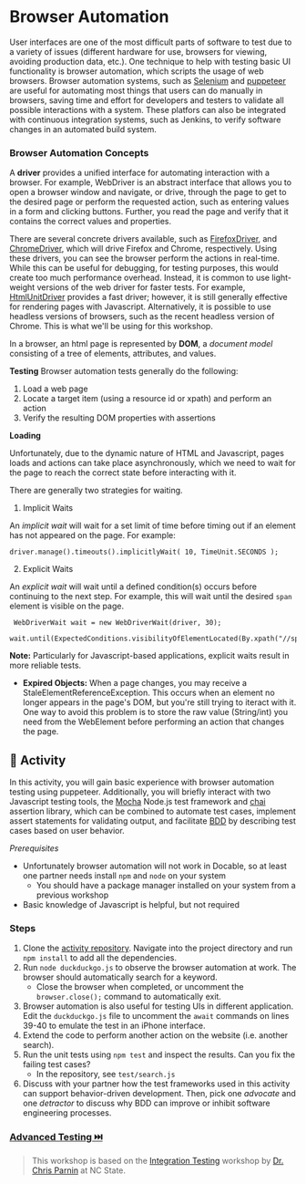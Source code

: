 # Browser Automation

User interfaces are one of the most difficult parts of software to test due to a variety of issues (different hardware for use, browsers for viewing, avoiding production data, etc.). One technique to help with testing basic UI functionality is browser automation, which scripts the usage of web browsers. Browser automation systems, such as [Selenium](https://www.selenium.dev/) and [puppeteer](https://pptr.dev/) are useful for automating most things that users can do manually in browsers, saving time and effort for developers and testers to validate all possible interactions with a system. These platfors can also be integrated with continuous integration systems, such as Jenkins, to verify software changes in an automated build system.

### Browser Automation Concepts

A **driver** provides a unified interface for automating interaction with a browser. For example, WebDriver is an abstract interface that allows you to open a browser window and navigate, or drive, through the page to get to the desired page or perform the requested action, such as entering values in a form and clicking buttons. Further, you read the page and verify that it contains the correct values and properties.

There are several concrete drivers available, such as [FirefoxDriver](https://www.selenium.dev/selenium/docs/api/dotnet/html/T_OpenQA_Selenium_Firefox_FirefoxDriver.htm), and [ChromeDriver](https://chromedriver.chromium.org/), which will drive Firefox and Chrome, respectively. Using these drivers, you can see the browser perform the actions in real-time. While this can be useful for debugging, for testing purposes, this would create too much performance overhead. Instead, it is common to use light-weight versions of the web driver for faster tests. For example, [HtmlUnitDriver](https://github.com/SeleniumHQ/selenium/wiki/HtmlUnitDriver) provides a fast driver; however, it is still generally effective for rendering pages with Javascript. Alternatively, it is possible to use headless versions of browsers, such as the recent headless version of Chrome. This is what we'll be using for this workshop.

In a browser, an html page is represented by **DOM**, a _document model_ consisting of a tree of elements, attributes, and values.

**Testing**
Browser automation tests generally do the following:
1. Load a web page
2. Locate a target item (using a resource id or xpath) and perform an action
3. Verify the resulting DOM properties with assertions

**Loading**

Unfortunately, due to the dynamic nature of HTML and Javascript, pages loads and actions can take place asynchronously, which we need to wait for the page to reach the correct state before interacting with it.

There are generally two strategies for waiting.

1. Implicit Waits

An _implicit wait_ will wait for a set limit of time before timing out if an element has not appeared on the page. For example:

```driver.manage().timeouts().implicitlyWait( 10, TimeUnit.SECONDS );```

2. Explicit Waits

An _explicit wait_ will wait until a defined condition(s) occurs before continuing to the next step. For example, this will wait until the desired `span` element is visible on the page.

```
 WebDriverWait wait = new WebDriverWait(driver, 30);
 wait.until(ExpectedConditions.visibilityOfElementLocated(By.xpath("//span[@id='currentCoffee']")));
```

**Note:** Particularly for Javascript-based applications, explicit waits result in more reliable tests.

* **Expired Objects:** When a page changes, you may receive a StaleElementReferenceException. This occurs when an element no longer appears in the page's DOM, but you're still trying to iteract with it. One way to avoid this problem is to store the raw value (String/int) you need from the WebElement before performing an action that changes the page.

## 📝 Activity

In this activity, you will gain basic experience with browser automation testing using puppeteer. Additionally, you will briefly interact with two Javascript testing tools, the [Mocha](https://mochajs.org/) Node.js test framework and [chai](https://www.chaijs.com/) assertion library, which can be combined to automate test cases, implement assert statements for validating output, and facilitate [BDD](https://medium.com/@connecttokc/behaviour-driven-testing-in-node-js-using-mocha-chai-5e0c85258bbe) by describing test cases based on user behavior.

_Prerequisites_
* Unfortunately browser automation will not work in Docable, so at least one partner needs install `npm` and `node` on your system
    * You should have a package manager installed on your system from a previous workshop
* Basic knowledge of Javascript is helpful, but not required

### Steps
1. Clone the [activity repository](https://github.com/CS5704-VT/BrowserAutomation). Navigate into the project directory and run `npm install` to add all the dependencies.
2. Run `node duckduckgo.js` to observe the browser automation at work. The browser should automatically search for a keyword.
    * Close the browser when completed, or uncomment the `browser.close();` command to automatically exit.
3. Browser automation is also useful for testing UIs in different application. Edit the `duckduckgo.js` file to uncomment the `await` commands on lines 39-40 to emulate the test in an iPhone interface.
4. Extend the code to perform another action on the website (i.e. another search).
5. Run the unit tests using `npm test` and inspect the results. Can you fix the failing test cases?
    * In the repository, see `test/search.js`
6. Discuss with your partner how the test frameworks used in this activity can support behavior-driven development. Then, pick one _advocate_ and one _detractor_ to discuss why BDD can improve or inhibit software engineering processes.

### [Advanced Testing ⏭️](Mutants.md)

> This workshop is based on the [Integration Testing](https://github.com/CSC-510/IntegrationTesting) workshop by [Dr. Chris Parnin](https://chrisparnin.me) at NC State.

